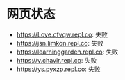 # 网页状态
- https://Love.cfvqw.repl.co: 失败
- https://jsn.limkon.repl.co: 失败
- https://learninggarden.repl.co: 失败
- https://v.chavir.repl.co: 失败
- https://ys.pyxzp.repl.co: 失败
